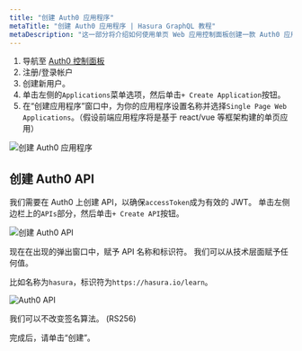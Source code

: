 ```yaml
---
title: "创建 Auth0 应用程序"
metaTitle: "创建 Auth0 应用程序 | Hasura GraphQL 教程"
metaDescription: "这一部分将介绍如何使用单页 Web 应用控制面板创建一款 Auth0 应用程序。"
---
```


1. 导航至 [Auth0 控制面板](https://manage.auth0.com/)
2. 注册/登录帐户
3. 创建新用户。
4. 单击左侧的`Applications`菜单选项，然后单击`+ Create Application`按钮。
5. 在“创建应用程序”窗口中，为你的应用程序设置名称并选择`Single Page Web Applications`。（假设前端应用程序将是基于 react/vue 等框架构建的单页应用）

![创建 Auth0 应用程序](https://graphql-engine-cdn.hasura.io/learn-hasura/assets/graphql-hasura/create-auth0-app.png)

## 创建 Auth0 API

我们需要在 Auth0 上创建 API，以确保`accessToken`成为有效的 JWT。 单击左侧边栏上的`APIs`部分，然后单击`+ Create API`按钮。

![创建 Auth0 API](https://graphql-engine-cdn.hasura.io/learn-hasura/assets/graphql-hasura/auth0-api-create.png)

现在在出现的弹出窗口中，赋予 API 名称和标识符。 我们可以从技术层面赋予任何值。

比如名称为`hasura`，标识符为`https://hasura.io/learn`。

![Auth0 API](https://graphql-engine-cdn.hasura.io/learn-hasura/assets/graphql-hasura/auth0-api-audience.png)

我们可以不改变签名算法。 (RS256)

完成后，请单击“创建”。

